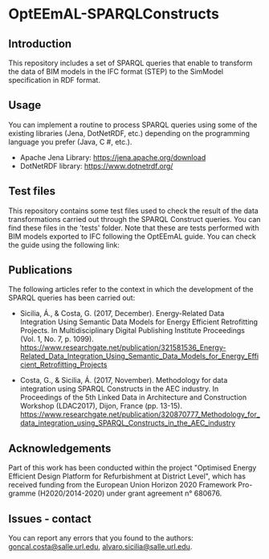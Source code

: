 # OptEEmAL-SPARQLConstructs
## Introduction
This repository includes a set of SPARQL queries that enable to transform the data of BIM models in the IFC format (STEP) to the SimModel specification in RDF format.

## Usage
You can implement a routine to process SPARQL queries using some of the existing libraries (Jena, DotNetRDF, etc.) depending on the programming language you prefer (Java, C #, etc.).

- Apache Jena Library: https://jena.apache.org/download
- DotNetRDF library: https://www.dotnetrdf.org/

## Test files
This repository contains some test files used to check the result of the data transformations carried out through the SPARQL Construct queries. You can find these files in the 'tests' folder. Note that these are tests performed with BIM models exported to IFC following the OptEEmAL guide. You can check the guide using the following link:

## Publications
The following articles refer to the context in which the development of the SPARQL queries has been carried out:

- Sicilia, Á., & Costa, G. (2017, December). Energy-Related Data Integration Using Semantic Data Models for Energy Efficient Retrofitting Projects. In Multidisciplinary Digital Publishing Institute Proceedings (Vol. 1, No. 7, p. 1099). https://www.researchgate.net/publication/321581536_Energy-Related_Data_Integration_Using_Semantic_Data_Models_for_Energy_Efficient_Retrofitting_Projects

- Costa, G., & Sicilia, Á. (2017, November). Methodology for data integration using SPARQL Constructs in the AEC industry. In Proceedings of the 5th Linked Data in Architecture and Construction Workshop (LDAC2017), Dijon, France (pp. 13-15). https://www.researchgate.net/publication/320870777_Methodology_for_data_integration_using_SPARQL_Constructs_in_the_AEC_industry

## Acknowledgements
Part of this work has been conducted within the project "Optimised Energy Efficient Design Platform for Refurbishment at District Level", which has received funding from the European Union Horizon 2020 Framework Pro-gramme (H2020/2014-2020) under grant agreement n° 680676.

## Issues - contact
You can report any errors that you found to the authors: goncal.costa@salle.url.edu, alvaro.sicilia@salle.url.edu.